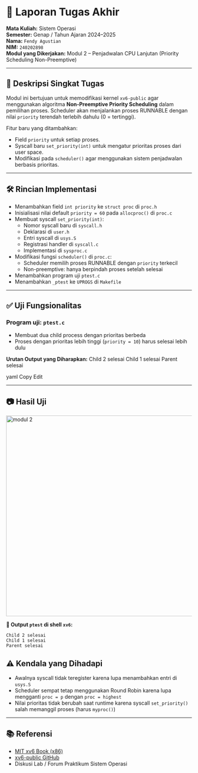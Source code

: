 # 📄 Laporan Tugas Akhir  
**Mata Kuliah:** Sistem Operasi  
**Semester:** Genap / Tahun Ajaran 2024–2025  
**Nama:** `Fendy Agustian`  
**NIM:** `240202898`  
**Modul yang Dikerjakan:** Modul 2 – Penjadwalan CPU Lanjutan (Priority Scheduling Non-Preemptive)

---

## 📌 Deskripsi Singkat Tugas  

Modul ini bertujuan untuk memodifikasi kernel `xv6-public` agar menggunakan algoritma **Non-Preemptive Priority Scheduling** dalam pemilihan proses. Scheduler akan menjalankan proses RUNNABLE dengan nilai `priority` terendah terlebih dahulu (0 = tertinggi).  

Fitur baru yang ditambahkan:

- Field `priority` untuk setiap proses.
- Syscall baru `set_priority(int)` untuk mengatur prioritas proses dari user space.
- Modifikasi pada `scheduler()` agar menggunakan sistem penjadwalan berbasis prioritas.

---

## 🛠️ Rincian Implementasi

- Menambahkan field `int priority` ke `struct proc` di `proc.h`
- Inisialisasi nilai default `priority = 60` pada `allocproc()` di `proc.c`
- Membuat syscall `set_priority(int)`:
  - Nomor syscall baru di `syscall.h`
  - Deklarasi di `user.h`
  - Entri syscall di `usys.S`
  - Registrasi handler di `syscall.c`
  - Implementasi di `sysproc.c`
- Modifikasi fungsi `scheduler()` di `proc.c`:
  - Scheduler memilih proses RUNNABLE dengan `priority` terkecil
  - Non-preemptive: hanya berpindah proses setelah selesai
- Menambahkan program uji `ptest.c`
- Menambahkan `_ptest` ke `UPROGS` di `Makefile`

---

## ✅ Uji Fungsionalitas

### Program uji: `ptest.c`

- Membuat dua child process dengan prioritas berbeda
- Proses dengan prioritas lebih tinggi (`priority = 10`) harus selesai lebih dulu

**Urutan Output yang Diharapkan:**
Child 2 selesai
Child 1 selesai
Parent selesai

yaml
Copy
Edit

---

## 📷 Hasil Uji
<img width="532" height="545" alt="modul 2" src="https://github.com/user-attachments/assets/56babd12-e424-4f32-ab44-8a2bbfa4edd1" />

**📍 Output `ptest` di shell `xv6`:**
```
Child 2 selesai
Child 1 selesai
Parent selesai
```



## ⚠️ Kendala yang Dihadapi

- Awalnya syscall tidak teregister karena lupa menambahkan entri di `usys.S`
- Scheduler sempat tetap menggunakan Round Robin karena lupa mengganti `proc = p` dengan `proc = highest`
- Nilai prioritas tidak berubah saat runtime karena syscall `set_priority()` salah memanggil proses (harus `myproc()`)

---

## 📚 Referensi

- [MIT xv6 Book (x86)](https://pdos.csail.mit.edu/6.828/2018/xv6/book-rev11.pdf)
- [xv6-public GitHub](https://github.com/mit-pdos/xv6-public)
- Diskusi Lab / Forum Praktikum Sistem Operasi
